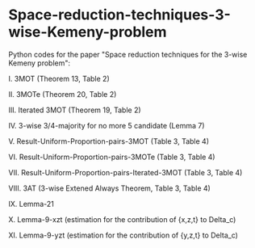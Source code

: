 # Space-reduction-techniques-3-wise-Kemeny-problem
Python codes for the paper "Space reduction techniques for the 3-wise Kemeny problem": 

I. 3MOT (Theorem 13, Table 2)

II. 3MOTe (Theorem 20, Table 2)

III. Iterated 3MOT (Theorem 19, Table 2) 

IV. 3-wise 3/4-majority for no more 5 candidate (Lemma 7)

V. Result-Uniform-Proportion-pairs-3MOT (Table 3, Table 4)

VI. Result-Uniform-Proportion-pairs-3MOTe (Table 3, Table 4)

VII. Result-Uniform-Proportion-pairs-Iterated-3MOT (Table 3, Table 4)

VIII. 3AT (3-wise Extened Always Theorem, Table 3, Table 4)

IX. Lemma-21  

X. Lemma-9-xzt (estimation for the contribution of {x,z,t} to Delta_c)

XI. Lemma-9-yzt (estimation for the contribution of {y,z,t} to Delta_c) 
